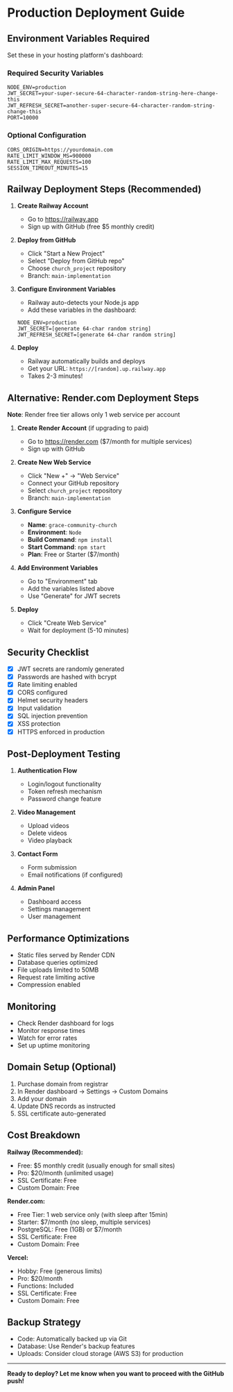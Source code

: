 # Production Deployment Guide

## Environment Variables Required

Set these in your hosting platform's dashboard:

### Required Security Variables
```
NODE_ENV=production
JWT_SECRET=your-super-secure-64-character-random-string-here-change-this
JWT_REFRESH_SECRET=another-super-secure-64-character-random-string-change-this
PORT=10000
```

### Optional Configuration
```
CORS_ORIGIN=https://yourdomain.com
RATE_LIMIT_WINDOW_MS=900000
RATE_LIMIT_MAX_REQUESTS=100
SESSION_TIMEOUT_MINUTES=15
```

## Railway Deployment Steps (Recommended)

1. **Create Railway Account**
   - Go to https://railway.app
   - Sign up with GitHub (free $5 monthly credit)

2. **Deploy from GitHub**
   - Click "Start a New Project"
   - Select "Deploy from GitHub repo"
   - Choose `church_project` repository
   - Branch: `main-implementation`

3. **Configure Environment Variables**
   - Railway auto-detects your Node.js app
   - Add these variables in the dashboard:
   ```
   NODE_ENV=production
   JWT_SECRET=[generate 64-char random string]
   JWT_REFRESH_SECRET=[generate 64-char random string]
   ```

4. **Deploy**
   - Railway automatically builds and deploys
   - Get your URL: `https://[random].up.railway.app`
   - Takes 2-3 minutes!

## Alternative: Render.com Deployment Steps

**Note**: Render free tier allows only 1 web service per account

1. **Create Render Account** (if upgrading to paid)
   - Go to https://render.com ($7/month for multiple services)
   - Sign up with GitHub

2. **Create New Web Service**
   - Click "New +" → "Web Service"
   - Connect your GitHub repository
   - Select `church_project` repository
   - Branch: `main-implementation`

3. **Configure Service**
   - **Name**: `grace-community-church`
   - **Environment**: `Node`
   - **Build Command**: `npm install`
   - **Start Command**: `npm start`
   - **Plan**: Free or Starter ($7/month)

4. **Add Environment Variables**
   - Go to "Environment" tab
   - Add the variables listed above
   - Use "Generate" for JWT secrets

5. **Deploy**
   - Click "Create Web Service"
   - Wait for deployment (5-10 minutes)

## Security Checklist

- [x] JWT secrets are randomly generated
- [x] Passwords are hashed with bcrypt
- [x] Rate limiting enabled
- [x] CORS configured
- [x] Helmet security headers
- [x] Input validation
- [x] SQL injection prevention
- [x] XSS protection
- [x] HTTPS enforced in production

## Post-Deployment Testing

1. **Authentication Flow**
   - Login/logout functionality
   - Token refresh mechanism
   - Password change feature

2. **Video Management**
   - Upload videos
   - Delete videos
   - Video playback

3. **Contact Form**
   - Form submission
   - Email notifications (if configured)

4. **Admin Panel**
   - Dashboard access
   - Settings management
   - User management

## Performance Optimizations

- Static files served by Render CDN
- Database queries optimized
- File uploads limited to 50MB
- Request rate limiting active
- Compression enabled

## Monitoring

- Check Render dashboard for logs
- Monitor response times
- Watch for error rates
- Set up uptime monitoring

## Domain Setup (Optional)

1. Purchase domain from registrar
2. In Render dashboard → Settings → Custom Domains
3. Add your domain
4. Update DNS records as instructed
5. SSL certificate auto-generated

## Cost Breakdown

**Railway (Recommended):**
- Free: $5 monthly credit (usually enough for small sites)
- Pro: $20/month (unlimited usage)
- SSL Certificate: Free
- Custom Domain: Free

**Render.com:**
- Free Tier: 1 web service only (with sleep after 15min)
- Starter: $7/month (no sleep, multiple services)
- PostgreSQL: Free (1GB) or $7/month
- SSL Certificate: Free
- Custom Domain: Free

**Vercel:**
- Hobby: Free (generous limits)
- Pro: $20/month
- Functions: Included
- SSL Certificate: Free
- Custom Domain: Free

## Backup Strategy

- Code: Automatically backed up via Git
- Database: Use Render's backup features
- Uploads: Consider cloud storage (AWS S3) for production

---

**Ready to deploy? Let me know when you want to proceed with the GitHub push!**